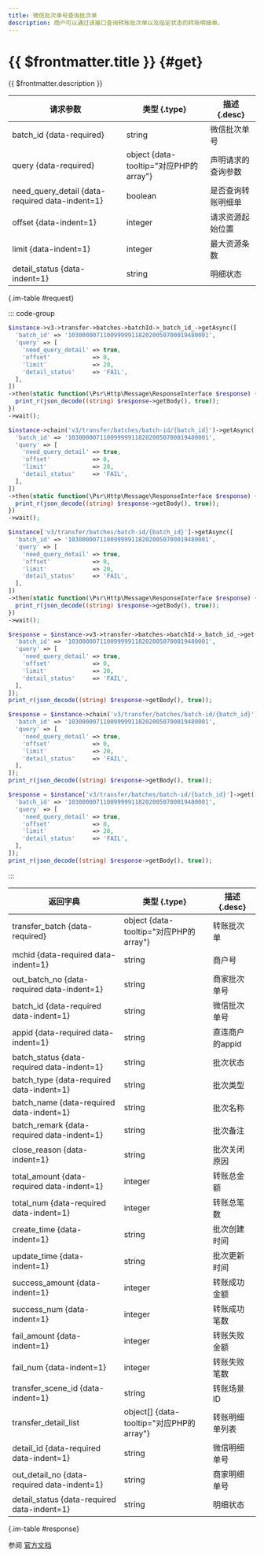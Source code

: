 ```yaml
---
title: 微信批次单号查询批次单
description: 商户可以通过该接口查询转账批次单以及指定状态的转账明细单。
---
```


# {{ $frontmatter.title }} {#get}

{{ $frontmatter.description }}

| 请求参数 | 类型 {.type} | 描述 {.desc}
| --- | --- | ---
| batch_id {data-required} | string | 微信批次单号
| query {data-required} | object {data-tooltip="对应PHP的array"} | 声明请求的查询参数
| need_query_detail {data-required data-indent=1} | boolean | 是否查询转账明细单
| offset {data-indent=1} | integer | 请求资源起始位置
| limit {data-indent=1} | integer | 最大资源条数
| detail_status {data-indent=1} | string | 明细状态

{.im-table #request}

::: code-group

```php [异步纯链式]
$instance->v3->transfer->batches->batchId->_batch_id_->getAsync([
  'batch_id' => '1030000071100999991182020050700019480001',
  'query' => [
    'need_query_detail' => true,
    'offset'            => 0,
    'limit'             => 20,
    'detail_status'     => 'FAIL',
  ],
])
->then(static function(\Psr\Http\Message\ResponseInterface $response) {
  print_r(json_decode((string) $response->getBody(), true));
})
->wait();
```

```php [异步声明式]
$instance->chain('v3/transfer/batches/batch-id/{batch_id}')->getAsync([
  'batch_id' => '1030000071100999991182020050700019480001',
  'query' => [
    'need_query_detail' => true,
    'offset'            => 0,
    'limit'             => 20,
    'detail_status'     => 'FAIL',
  ],
])
->then(static function(\Psr\Http\Message\ResponseInterface $response) {
  print_r(json_decode((string) $response->getBody(), true));
})
->wait();
```

```php [异步属性式]
$instance['v3/transfer/batches/batch-id/{batch_id}']->getAsync([
  'batch_id' => '1030000071100999991182020050700019480001',
  'query' => [
    'need_query_detail' => true,
    'offset'            => 0,
    'limit'             => 20,
    'detail_status'     => 'FAIL',
  ],
])
->then(static function(\Psr\Http\Message\ResponseInterface $response) {
  print_r(json_decode((string) $response->getBody(), true));
})
->wait();
```

```php [同步纯链式]
$response = $instance->v3->transfer->batches->batchId->_batch_id_->get([
  'batch_id' => '1030000071100999991182020050700019480001',
  'query' => [
    'need_query_detail' => true,
    'offset'            => 0,
    'limit'             => 20,
    'detail_status'     => 'FAIL',
  ],
]);
print_r(json_decode((string) $response->getBody(), true));
```

```php [同步声明式]
$response = $instance->chain('v3/transfer/batches/batch-id/{batch_id}')->get([
  'batch_id' => '1030000071100999991182020050700019480001',
  'query' => [
    'need_query_detail' => true,
    'offset'            => 0,
    'limit'             => 20,
    'detail_status'     => 'FAIL',
  ],
]);
print_r(json_decode((string) $response->getBody(), true));
```

```php [同步属性式]
$response = $instance['v3/transfer/batches/batch-id/{batch_id}']->get([
  'batch_id' => '1030000071100999991182020050700019480001',
  'query' => [
    'need_query_detail' => true,
    'offset'            => 0,
    'limit'             => 20,
    'detail_status'     => 'FAIL',
  ],
]);
print_r(json_decode((string) $response->getBody(), true));
```

:::

| 返回字典 | 类型 {.type} | 描述 {.desc}
| --- | --- | ---
| transfer_batch {data-required} | object {data-tooltip="对应PHP的array"} | 转账批次单
| mchid {data-required data-indent=1} | string | 商户号
| out_batch_no {data-required data-indent=1} | string | 商家批次单号
| batch_id {data-required data-indent=1} | string | 微信批次单号
| appid {data-required data-indent=1} | string | 直连商户的appid
| batch_status {data-required data-indent=1} | string | 批次状态
| batch_type {data-required data-indent=1} | string | 批次类型
| batch_name {data-required data-indent=1} | string | 批次名称
| batch_remark {data-required data-indent=1} | string | 批次备注
| close_reason {data-indent=1} | string | 批次关闭原因
| total_amount {data-required data-indent=1} | integer | 转账总金额
| total_num {data-required data-indent=1} | integer | 转账总笔数
| create_time {data-indent=1} | string | 批次创建时间
| update_time {data-indent=1} | string | 批次更新时间
| success_amount {data-indent=1} | integer | 转账成功金额
| success_num {data-indent=1} | integer | 转账成功笔数
| fail_amount {data-indent=1} | integer | 转账失败金额
| fail_num {data-indent=1} | integer | 转账失败笔数
| transfer_scene_id {data-indent=1} | string | 转账场景ID
| transfer_detail_list | object[] {data-tooltip="对应PHP的array"} | 转账明细单列表
| detail_id {data-required data-indent=1} | string | 微信明细单号
| out_detail_no {data-required data-indent=1} | string | 商家明细单号
| detail_status {data-required data-indent=1} | string | 明细状态

{.im-table #response}

参阅 [官方文档](https://pay.weixin.qq.com/doc/v3/merchant/4012458868)
